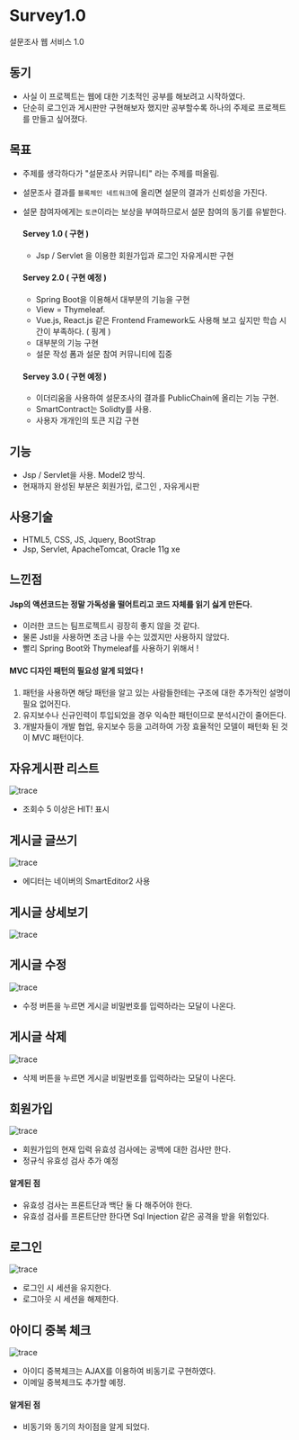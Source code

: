 # Survey1.0
설문조사 웹 서비스 1.0

## 동기
- 사실 이 프로젝트는 웹에 대한 기초적인 공부를 해보려고 시작하였다.
- 단순히 로그인과 게시판만 구현해보자 했지만 공부할수록 하나의 주제로 프로젝트를 만들고 싶어졌다.


## 목표
- 주제를 생각하다가 "설문조사 커뮤니티" 라는 주제를 떠올림.
- 설문조사 결과를 `블록체인 네트워크`에 올리면 설문의 결과가 신뢰성을 가진다.
- 설문 참여자에게는 `토큰`이라는 보상을 부여하므로서 설문 참여의 동기를 유발한다.

  #### Servey 1.0 ( 구현 )
  - Jsp / Servlet 을 이용한 회원가입과 로그인 자유게시판 구현
  #### Servey 2.0 ( 구현 예정 )
  - Spring Boot을 이용해서 대부분의 기능을 구현
  - View = Thymeleaf.
  - Vue.js, React.js 같은 Frontend Framework도 사용해 보고 싶지만 학습 시간이 부족하다. ( 핑계 )
  - 대부분의 기능 구현
  - 설문 작성 폼과 설문 참여 커뮤니티에 집중
  #### Servey 3.0 ( 구현 예정 )
  - 이더리움을 사용하여 설문조사의 결과를 PublicChain에 올리는 기능 구현.
  - SmartContract는 Solidty를 사용.
  - 사용자 개개인의 토큰 지갑 구현


## 기능
- Jsp / Servlet을 사용. Model2 방식.
- 현재까지 완성된 부분은 회원가입, 로그인 , 자유게시판


## 사용기술
- HTML5, CSS, JS, Jquery, BootStrap
- Jsp, Servlet, ApacheTomcat, Oracle 11g xe


## 느낀점
#### Jsp의 액션코드는 정말 가독성을 떨어트리고 코드 자체를 읽기 싫게 만든다.
  - 이러한 코드는 팀프로젝트시 굉장히 좋지 않을 것 같다.
  - 물론 Jstl을 사용하면 조금 나을 수는 있겠지만 사용하지 않았다.
  - 빨리 Spring Boot와 Thymeleaf를 사용하기 위해서 !
#### MVC 디자인 패턴의 필요성 알게 되었다 !
  1. 패턴을 사용하면 해당 패턴을 알고 있는 사람들한테는 구조에 대한 추가적인 설명이 필요 없어진다.
  2. 유지보수나 신규인력이 투입되었을 경우 익숙한 패턴이므로 분석시간이 줄어든다.
  3. 개발자들이 개발 협업, 유지보수 등을 고려하여 가장 효율적인 모델이 패턴화 된 것이 MVC 패턴이다.


## 자유게시판 리스트  
![trace](/img/boardList.png)
- 조회수 5 이상은 HIT! 표시

## 게시글 글쓰기
![trace](/img/boardWrite.png)
- 에디터는 네이버의 SmartEditor2 사용

## 게시글 상세보기

![trace](/img/boardView1.png)


## 게시글 수정
![trace](/img/boardModified.png)
- 수정 버튼을 누르면 게시글 비밀번호를 입력하라는 모달이 나온다.

## 게시글 삭제
![trace](/img/boardDelete.png)
- 삭제 버튼을 누르면 게시글 비밀번호를 입력하라는 모달이 나온다.

## 회원가입
![trace](/img/signup.png)
- 회원가입의 현재 입력 유효성 검사에는 공백에 대한 검사만 한다.
- 정규식 유효성 검사 추가 예정

#### 알게된 점
- 유효성 검사는 프론트단과 백단 둘 다 해주어야 한다.
- 유효성 검사를 프론트단만 한다면 Sql Injection 같은 공격을 받을 위험있다.

## 로그인  
![trace](/img/login.png)
- 로그인 시 세션을 유지한다.
- 로그아웃 시 세션을 해제한다.

## 아이디 중복 체크  
![trace](/img/duplicateCheck.png)
- 아이디 중복체크는 AJAX를 이용하여 비동기로 구현하였다.
- 이메일 중복체크도 추가할 예정.

#### 알게된 점
- 비동기와 동기의 차이점을 알게 되었다.
